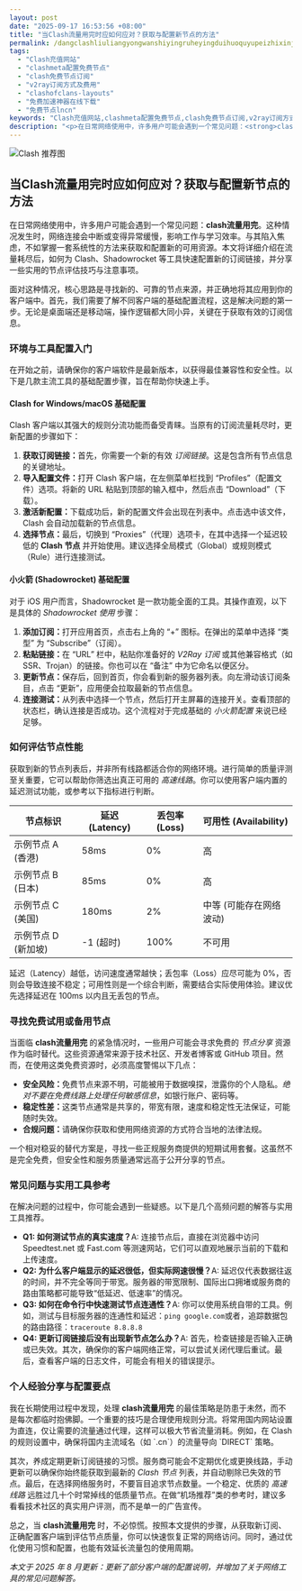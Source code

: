 ```yaml
---
layout: post
date: "2025-09-17 16:53:56 +08:00"
title: "当Clash流量用完时应如何应对？获取与配置新节点的方法"
permalink: /dangclashliuliangyongwanshiyingruheyingduihuoquyupeizhixinjiediandefangfa/
tags:
  - "Clash充值网站"
  - "clashmeta配置免费节点"
  - "clash免费节点订阅"
  - "v2ray订阅方式及费用"
  - "clashofclans-layouts"
  - "免费加速神器在线下载"
  - "免费节点lncn"
keywords: "Clash充值网站,clashmeta配置免费节点,clash免费节点订阅,v2ray订阅方式及费用,clashofclans-layouts,免费加速神器在线下载,免费节点lncn"
description: "<p>在日常网络使用中，许多用户可能会遇到一个常见问题：<strong>clash流量用完</strong>。这种情况发生时，网络连接会中断或变得异常缓慢，影响工作与学习效率。与其陷入焦虑，不如掌握一套系统性的方法来获取和配置新的可用资源。本文将详细介绍在流量耗尽后，如何为 Clash、Shadowrocket 等工具快速配置新的订阅链接，并分享一些实用的节点评估技巧与注意事项。</p>"
---
```


![Clash 推荐图](https://clashjd.github.io/assets/img/付费小火箭机场推荐.png)

## 当Clash流量用完时应如何应对？获取与配置新节点的方法

<p>在日常网络使用中，许多用户可能会遇到一个常见问题：<strong>clash流量用完</strong>。这种情况发生时，网络连接会中断或变得异常缓慢，影响工作与学习效率。与其陷入焦虑，不如掌握一套系统性的方法来获取和配置新的可用资源。本文将详细介绍在流量耗尽后，如何为 Clash、Shadowrocket 等工具快速配置新的订阅链接，并分享一些实用的节点评估技巧与注意事项。</p>
<p>面对这种情况，核心思路是寻找新的、可靠的节点来源，并正确地将其应用到你的客户端中。首先，我们需要了解不同客户端的基础配置流程，这是解决问题的第一步。无论是桌面端还是移动端，操作逻辑都大同小异，关键在于获取有效的订阅信息。</p>
<h3>环境与工具配置入门</h3>
<p>在开始之前，请确保你的客户端软件是最新版本，以获得最佳兼容性和安全性。以下是几款主流工具的基础配置步骤，旨在帮助你快速上手。</p>
<h4>Clash for Windows/macOS 基础配置</h4>
<p>Clash 客户端以其强大的规则分流功能而备受青睐。当原有的订阅流量耗尽时，更新配置的步骤如下：</p>
<ol>
    <li><strong>获取订阅链接：</strong>首先，你需要一个新的有效 <em>订阅链接</em>。这是包含所有节点信息的关键地址。</li>
    <li><strong>导入配置文件：</strong>打开 Clash 客户端，在左侧菜单栏找到 “Profiles”（配置文件）选项。将新的 URL 粘贴到顶部的输入框中，然后点击 “Download”（下载）。</li>
    <li><strong>激活新配置：</strong>下载成功后，新的配置文件会出现在列表中。点击选中该文件，Clash 会自动加载新的节点信息。</li>
    <li><strong>选择节点：</strong>最后，切换到 “Proxies”（代理）选项卡，在其中选择一个延迟较低的 <strong>Clash 节点</strong> 并开始使用。建议选择全局模式（Global）或规则模式（Rule）进行连接测试。</li>
</ol>
<h4>小火箭 (Shadowrocket) 基础配置</h4>
<p>对于 iOS 用户而言，Shadowrocket 是一款功能全面的工具。其操作直观，以下是具体的 <em>Shadowrocket 使用</em> 步骤：</p>
<ol>
    <li><strong>添加订阅：</strong>打开应用首页，点击右上角的 “+” 图标。在弹出的菜单中选择 “类型” 为 “Subscribe”（订阅）。</li>
    <li><strong>粘贴链接：</strong>在 “URL” 栏中，粘贴你准备好的 <em>V2Ray 订阅</em> 或其他兼容格式（如 SSR、Trojan）的链接。你也可以在 “备注” 中为它命名以便区分。</li>
    <li><strong>更新节点：</strong>保存后，回到首页，你会看到新的服务器列表。向左滑动该订阅条目，点击 “更新”，应用便会拉取最新的节点信息。</li>
    <li><strong>连接测试：</strong>从列表中选择一个节点，然后打开主屏幕的连接开关。查看顶部的状态栏，确认连接是否成功。这个流程对于完成基础的 <em>小火箭配置</em> 来说已经足够。</li>
</ol>
<h3>如何评估节点性能</h3>
<p>获取到新的节点列表后，并非所有线路都适合你的网络环境。进行简单的质量评测至关重要，它可以帮助你筛选出真正可用的 <em>高速线路</em>。你可以使用客户端内置的延迟测试功能，或参考以下指标进行判断。</p>
<table>
    <thead>
        <tr>
            <th>节点标识</th>
            <th>延迟 (Latency)</th>
            <th>丢包率 (Loss)</th>
            <th>可用性 (Availability)</th>
        </tr>
    </thead>
    <tbody>
        <tr>
            <td>示例节点 A (香港)</td>
            <td>58ms</td>
            <td>0%</td>
            <td>高</td>
        </tr>
        <tr>
            <td>示例节点 B (日本)</td>
            <td>85ms</td>
            <td>0%</td>
            <td>高</td>
        </tr>
        <tr>
            <td>示例节点 C (美国)</td>
            <td>180ms</td>
            <td>2%</td>
            <td>中等 (可能存在网络波动)</td>
        </tr>
        <tr>
            <td>示例节点 D (新加坡)</td>
            <td>-1 (超时)</td>
            <td>100%</td>
            <td>不可用</td>
        </tr>
    </tbody>
</table>
<p>延迟（Latency）越低，访问速度通常越快；丢包率（Loss）应尽可能为 0%，否则会导致连接不稳定；可用性则是一个综合判断，需要结合实际使用体验。建议优先选择延迟在 100ms 以内且无丢包的节点。</p>
<h3>寻找免费试用或备用节点</h3>
<p>当面临 <strong>clash流量用完</strong> 的紧急情况时，一些用户可能会寻求免费的 <em>节点分享</em> 资源作为临时替代。这些资源通常来源于技术社区、开发者博客或 GitHub 项目。然而，在使用这类免费资源时，必须高度警惕以下几点：</p>
<ul>
    <li><strong>安全风险：</strong>免费节点来源不明，可能被用于数据嗅探，泄露你的个人隐私。<em>绝对不要在免费线路上处理任何敏感信息</em>，如银行账户、密码等。</li>
    <li><strong>稳定性差：</strong>这类节点通常是共享的，带宽有限，速度和稳定性无法保证，可能随时失效。</li>
    <li><strong>合规问题：</strong>请确保你获取和使用网络资源的方式符合当地的法律法规。</li>
</ul>
<p>一个相对稳妥的替代方案是，寻找一些正规服务商提供的短期试用套餐。这虽然不是完全免费，但安全性和服务质量通常远高于公开分享的节点。</p>
<h3>常见问题与实用工具参考</h3>
<p>在解决问题的过程中，你可能会遇到一些疑惑。以下是几个高频问题的解答与实用工具推荐。</p>
<ul>
    <li><strong>Q1: 如何测试节点的真实速度？</strong>A: 连接节点后，直接在浏览器中访问 Speedtest.net 或 Fast.com 等测速网站，它们可以直观地展示当前的下载和上传速度。</li>
    <li><strong>Q2: 为什么客户端显示的延迟很低，但实际网速很慢？</strong>A: 延迟仅代表数据往返的时间，并不完全等同于带宽。服务器的带宽限制、国际出口拥堵或服务商的路由策略都可能导致“低延迟、低速率”的情况。</li>
    <li><strong>Q3: 如何在命令行中快速测试节点连通性？</strong>A: 你可以使用系统自带的工具。例如，测试与目标服务器的连通性和延迟：<code>ping google.com</code>或者，追踪数据包的路由路径：<code>traceroute 8.8.8.8</code></li>
    <li><strong>Q4: 更新订阅链接后没有出现新节点怎么办？</strong>A: 首先，检查链接是否输入正确或已失效。其次，确保你的客户端网络正常，可以尝试关闭代理后重试。最后，查看客户端的日志文件，可能会有相关的错误提示。</li>
</ul>
<h3>个人经验分享与配置要点</h3>
<p>我在长期使用过程中发现，处理 <strong>clash流量用完</strong> 的最佳策略是防患于未然，而不是每次都临时抱佛脚。一个重要的技巧是合理使用规则分流。将常用国内网站设置为直连，仅让需要的流量通过代理，这样可以极大节省流量消耗。例如，在 Clash 的规则设置中，确保将国内主流域名（如 `.cn`）的流量导向 `DIRECT` 策略。</p>
<p>其次，养成定期更新订阅链接的习惯。服务商可能会不定期优化或更换线路，手动更新可以确保你始终能获取到最新的 <em>Clash 节点</em> 列表，并自动剔除已失效的节点。最后，在选择网络服务时，不要盲目追求节点数量。一个稳定、优质的 <em>高速线路</em> 远胜过几十个时常掉线的低质量节点。在做“机场推荐”类的参考时，建议多看看技术社区的真实用户评测，而不是单一的广告宣传。</p>
<p>总之，当 <strong>clash流量用完</strong> 时，不必惊慌。按照本文提供的步骤，从获取新订阅、正确配置客户端到评估节点质量，你可以快速恢复正常的网络访问。同时，通过优化使用习惯和配置，也能有效延长流量包的使用周期。</p>
<p><em>本文于 2025 年 8 月更新：更新了部分客户端的配置说明，并增加了关于网络工具的常见问题解答。</em></p>